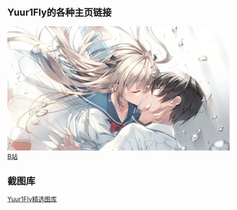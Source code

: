 <div style="background-image: url('/steamuserimages-a.akamaihd.jpg);">
</div>

## Yuur1Fly的各种主页链接
![224](/steamuserimages-a.akamaihd.jpg)
[B站](https://space.bilibili.com/432095739)

## 截图库
[Yuur1Fly精选图库](photo.md)
